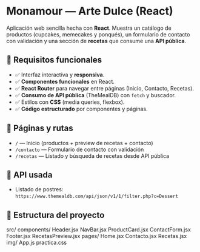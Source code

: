 # Monamour — Arte Dulce (React)

Aplicación web sencilla hecha con **React**. Muestra un catálogo de productos (cupcakes, memecakes y ponqués), un formulario de contacto con validación y una sección de **recetas** que consume una **API pública**.

## 🎯 Requisitos funcionales
- ✅ Interfaz interactiva y **responsiva**.
- ✅ **Componentes funcionales** en React.
- ✅ **React Router** para navegar entre páginas (Inicio, Contacto, Recetas).
- ✅ **Consumo de API pública** (TheMealDB) con `fetch` y buscador.
- ✅ Estilos con **CSS** (media queries, flexbox).
- ✅ **Código estructurado** por componentes y páginas.

## 🧭 Páginas y rutas
- `/` — Inicio (productos + preview de recetas + contacto)
- `/contacto` — Formulario de contacto con validación
- `/recetas` — Listado y búsqueda de recetas desde API pública

## 🔗 API usada
- Listado de postres: `https://www.themealdb.com/api/json/v1/1/filter.php?c=Dessert`

## 🧱 Estructura del proyecto
src/
components/
Header.jsx
NavBar.jsx
ProductCard.jsx
ContactForm.jsx
Footer.jsx
RecetasPreview.jsx
pages/
Home.jsx
Contacto.jsx
Recetas.jsx
img/
App.js
practica.css